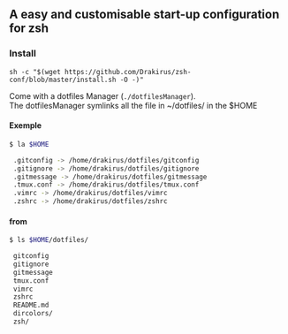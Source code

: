 ## A easy and customisable start-up configuration for zsh


### Install
```
sh -c "$(wget https://github.com/Drakirus/zsh-conf/blob/master/install.sh -O -)"
```

Come with a dotfiles Manager (`./dotfilesManager`).  
The dotfilesManager symlinks all the file in ~/dotfiles/ in the $HOME

#### Exemple  
``` bash
$ la $HOME

 .gitconfig -> /home/drakirus/dotfiles/gitconfig
 .gitignore -> /home/drakirus/dotfiles/gitignore
 .gitmessage -> /home/drakirus/dotfiles/gitmessage
 .tmux.conf -> /home/drakirus/dotfiles/tmux.conf
 .vimrc -> /home/drakirus/dotfiles/vimrc
 .zshrc -> /home/drakirus/dotfiles/zshrc
```

#### from

``` bash
$ ls $HOME/dotfiles/

 gitconfig
 gitignore
 gitmessage
 tmux.conf
 vimrc
 zshrc
 README.md
 dircolors/
 zsh/
```
